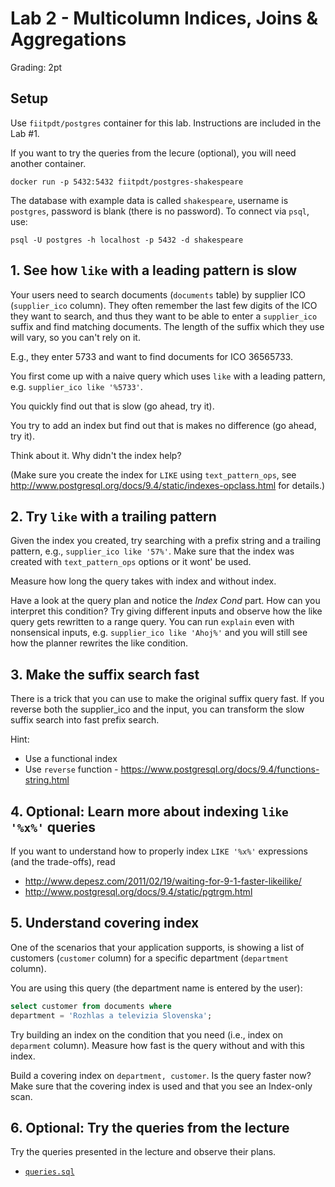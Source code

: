 # Lab 2 - Multicolumn Indices, Joins & Aggregations

Grading: 2pt

## Setup

Use `fiitpdt/postgres` container for this lab. Instructions are included in the Lab #1.

If you want to try the queries from the lecure (optional), you will need another container.

```
docker run -p 5432:5432 fiitpdt/postgres-shakespeare
```

The database with example data is called `shakespeare`, username is `postgres`, password is blank (there is no password). To connect via `psql`, use:

```
psql -U postgres -h localhost -p 5432 -d shakespeare
```

## 1. See how `like` with a leading pattern is slow

Your users need to search documents (`documents` table) by supplier ICO (`supplier_ico` column).
They often remember the last few digits of the ICO they want to search, and thus
they want to be able to enter a `supplier_ico` suffix and find matching
documents. The length of the suffix which they use will vary, so you can't rely on it.

E.g., they enter 5733 and want to find documents for ICO 36565733.

You first come up with a naive query which uses `like` with a leading pattern, e.g. `supplier_ico like '%5733'`.

You quickly find out that is slow (go ahead, try it).

You try to add an index but find out that is makes no difference (go ahead, try it).

Think about it. Why didn't the index help?

(Make sure you create the index for `LIKE` using `text_pattern_ops`, see http://www.postgresql.org/docs/9.4/static/indexes-opclass.html for details.)


## 2. Try `like` with a trailing pattern

Given the index you created, try searching with a prefix string and a trailing pattern, e.g., `supplier_ico like '57%'`.
Make sure that the index was created with `text_pattern_ops` options or it wont' be used.

Measure how long the query takes with index and without index.

Have a look at the query plan and notice the *Index Cond* part. How can you
interpret this condition? Try giving different inputs and observe how the like
query gets rewritten to a range query. You can run `explain` even with
nonsensical inputs, e.g. `supplier_ico like 'Ahoj%'` and you will still see how
the planner rewrites the like condition.

## 3. Make the suffix search fast

There is a trick that you can use to make the original suffix query fast. If
you reverse both the supplier_ico and the input, you can transform the slow
suffix search into fast prefix search.

Hint:
- Use a functional index
- Use `reverse` function - https://www.postgresql.org/docs/9.4/functions-string.html

## 4. Optional: Learn more about indexing `like '%x%'` queries

If you want to understand how to properly index `LIKE '%x%'` expressions (and the trade-offs), read

- http://www.depesz.com/2011/02/19/waiting-for-9-1-faster-likeilike/
- http://www.postgresql.org/docs/9.4/static/pgtrgm.html

## 5. Understand covering index

One of the scenarios that your application supports, is showing a list of
customers (`customer` column) for a specific department (`department` column).

You are using this query (the department name is entered by the user):

```sql
select customer from documents where
department = 'Rozhlas a televizia Slovenska';
```

Try building an index on the condition that you need (i.e., index on `deparment` column). Measure how fast is the query without and with this index.

Build a covering index on `department, customer`. Is the query faster now?
Make sure that the covering index is used and that you see an Index-only scan.

## 6. Optional: Try the queries from the lecture

Try the queries presented in the lecture and observe their plans.

- [`queries.sql`](queries.sql)
